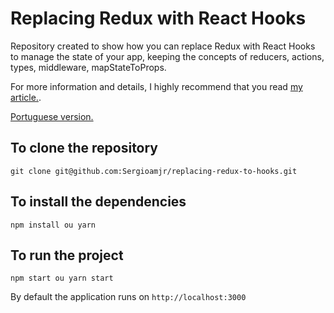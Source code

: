 # Replacing Redux with React Hooks

Repository created to show how you can replace Redux with React Hooks to manage the state of your app, keeping the concepts of reducers, actions, types, middleware, mapStateToProps.

For more information and details, I highly recommend that you read [my article.](https://www.sergiojunior.com.br/posts_en/replacing-redux-with-react-hooks).

[Portuguese version.](https://www.sergiojunior.com.br/substituindo-redux-por-hooks/)

## To clone the repository

`git clone git@github.com:Sergioamjr/replacing-redux-to-hooks.git`

## To install the dependencies

`npm install ou yarn`

## To run the project

`npm start ou yarn start`

By default the application runs on `http://localhost:3000`
